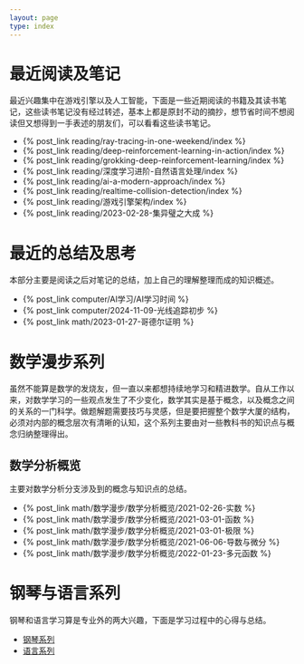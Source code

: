 ```yaml
---
layout: page
type: index
---
```


# 最近阅读及笔记

最近兴趣集中在游戏引擎以及人工智能，下面是一些近期阅读的书籍及其读书笔记，这些读书笔记没有经过转述，基本上都是原封不动的摘抄，想节省时间不想阅读但又想得到一手表述的朋友们，可以看看这些读书笔记。

- {% post_link reading/ray-tracing-in-one-weekend/index %}
- {% post_link reading/deep-reinforcement-learning-in-action/index %}
- {% post_link reading/grokking-deep-reinforcement-learning/index %}
- {% post_link reading/深度学习进阶-自然语言处理/index %}
- {% post_link reading/ai-a-modern-approach/index %}
- {% post_link reading/realtime-collision-detection/index %}
- {% post_link reading/游戏引擎架构/index %}
- {% post_link reading/2023-02-28-集异璧之大成 %}

# 最近的总结及思考

本部分主要是阅读之后对笔记的总结，加上自己的理解整理而成的知识概述。

- {% post_link computer/AI学习/AI学习时间 %}
- {% post_link computer/2024-11-09-光线追踪初步 %}
- {% post_link math/2023-01-27-哥德尔证明 %}

# 数学漫步系列

虽然不能算是数学的发烧友，但一直以来都想持续地学习和精进数学。自从工作以来，对数学学习的一些观点发生了不少变化，数学其实是基于概念，以及概念之间的关系的一门科学。做题解题需要技巧与灵感，但是要把握整个数学大厦的结构，必须对内部的概念层次有清晰的认知，这个系列主要由对一些教科书的知识点与概念归纳整理得出。

## 数学分析概览

主要对数学分析分支涉及到的概念与知识点的总结。

- {% post_link math/数学漫步/数学分析概览/2021-02-26-实数 %}
- {% post_link math/数学漫步/数学分析概览/2021-03-01-函数 %}
- {% post_link math/数学漫步/数学分析概览/2021-03-01-极限 %}
- {% post_link math/数学漫步/数学分析概览/2021-06-06-导数与微分 %}
- {% post_link math/数学漫步/数学分析概览/2022-01-23-多元函数 %}

# 钢琴与语言系列

钢琴和语言学习算是专业外的两大兴趣，下面是学习过程中的心得与总结。

<ul>
  <li><a href="/categories/Piano">钢琴系列</a></li>
  <li><a href="/categories/Languages">语言系列</a></li>
</ul>